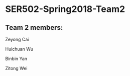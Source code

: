 # SER502-Spring2018-Team2

## Team 2 members:

Zeyong Cai <br/>

Huichuan Wu <br/>

Binbin Yan <br/>

Zitong Wei <br/>


